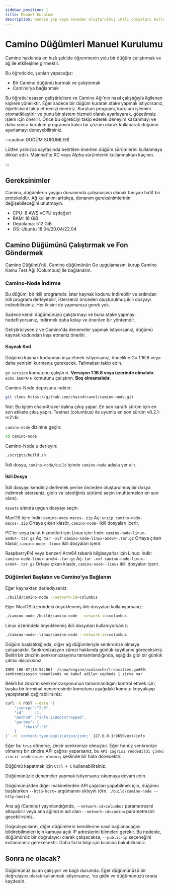 ```yaml
---
sidebar_position: 1
title: Manuel Kurulum
description: Kendin yap veya önceden oluşturulmuş ikili dosyaları kullan
---
```


# Camino Düğümleri Manuel Kurulumu

Camino hakkında en hızlı şekilde öğrenmenin yolu bir düğüm çalıştırmak ve ağ ile etkileşime girmektir.

Bu öğreticide, şunları yapacağız:

- Bir Camino düğümü kurmak ve çalıştırmak
- Camino'ya bağlanmak

Bu öğretici esasen geliştiricilere ve Camino Ağı'nın nasıl çalıştığıyla ilgilenen kişilere yöneliktir. Eğer sadece bir düğüm kurarak stake yapmak istiyorsanız,  öğreticisini takip etmenizi öneririz. Kurulum programı, kurulum işlemini otomatikleştirir ve bunu bir sistem hizmeti olarak ayarlayarak, gözetimsiz işlem için önerilir. Önce bu öğreticiyi takip ederek deneyim kazanmayı ve daha sonra kurulum programını kalıcı bir çözüm olarak kullanarak düğümü ayarlamayı deneyebilirsiniz.

:::caution DÜĞÜM SÜRÜMLERİ

Lütfen yalnızca  sayfasında belirtilen önerilen düğüm sürümlerini kullanmaya dikkat edin. Mainnet'te RC veya Alpha sürümlerini kullanmaktan kaçının.

:::

## Gereksinimler

Camino, düğümlerin yaygın donanımda çalışmasına olanak tanıyan hafif bir protokoldür. Ağ kullanımı arttıkça, donanım gereksinimlerinin değişebileceğini unutmayın.

- CPU: 8 AWS vCPU eşdeğeri
- RAM: 16 GiB
- Depolama: 512 GiB
- OS: Ubuntu 18.04/20.04/22.04

## Camino Düğümünü Çalıştırmak ve Fon Göndermek

Camino Düğümü'nü, Camino düğümünün Go uygulamasını kurup Camino Kamu Test Ağı (Columbus) ile bağlanalım.

### Camino-Node İndirme

Bu düğüm, bir ikili programdır. İster kaynak kodunu indirebilir ve ardından ikili programı derleyebilir, isterseniz önceden oluşturulmuş ikili dosyayı indirebilirsiniz. Her ikisini de yapmanıza gerek yok.

Sadece kendi düğümünüzü çalıştırmayı ve buna stake yapmayı hedefliyorsanız,  indirmek daha kolay ve önerilen bir yöntemdir.

Geliştiriciyseniz ve Camino'da denemeler yapmak istiyorsanız, düğümü kaynak kodundan inşa etmeniz önerilir.

#### **Kaynak Kod**

Düğümü kaynak kodundan inşa etmek istiyorsanız, öncelikle Go 1.16.8 veya daha yenisini kurmanız gerekecek. Talimatları  takip edin.

`go version` komutunu çalıştırın. **Versiyon 1.16.8 veya üzerinde olmalıdır.** `echo $GOPATH` komutunu çalıştırın. **Boş olmamalıdır.**

Camino-Node deposunu indirin:

```sh
git clone https://github.com/chain4travel/camino-node.git
```

Not: Bu işlem chain4travel dalına çıkış yapar. En son kararlı sürüm için en son etikete çıkış yapın. Testnet (columbus) ile uyumlu en son sürüm v0.2.1-rc2'dir.

`camino-node` dizinine geçin:

```sh
cd camino-node
```

Camino-Node'u derleyin:

```sh
./scripts/build.sh
```

İkili dosya, `camino-node/build` içinde `camino-node` adıyla yer alır.

#### **İkili Dosya**

İkili dosyayı kendiniz derlemek yerine önceden oluşturulmuş bir dosya indirmek isterseniz,  gidin ve istediğiniz sürümü seçin (muhtemelen en son olanı).

`Assets` altında uygun dosyayı seçin.

MacOS için: İndir: `camino-node-macos-.zip`
Aç: `unzip camino-node-macos-.zip` Ortaya çıkan klasör, `camino-node-` ikili dosyaları içerir.

PC'ler veya bulut hizmetleri için Linux için: İndir: `camino-node-linux-amd64-.tar.gz`
Aç: `tar -xvf camino-node-linux-amd64-.tar.gz` Ortaya çıkan klasör, `camino-node--linux` ikili dosyaları içerir.

RaspberryPi4 veya benzeri Arm64 tabanlı bilgisayarlar için Linux: İndir: `camino-node-linux-arm64-.tar.gz`
Aç: `tar -xvf camino-node-linux-arm64-.tar.gz` Ortaya çıkan klasör, `camino-node--linux` ikili dosyaları içerir.

### Düğümleri Başlatın ve Camino'ya Bağlanın

Eğer kaynaktan derlediyseniz:

```sh
./build/camino-node --network-id=columbus
```

Eğer MacOS üzerindeki önyüklenmiş ikili dosyaları kullanıyorsanız:

```sh
./camino-node-/build/camino-node --network-id=columbus
```

Linux üzerindeki önyüklenmiş ikili dosyaları kullanıyorsanız:

```sh
./camino-node--linux/camino-node --network-id=columbus
```

Düğüm başlatıldığında, diğer ağ düğümleriyle senkronize olmaya çalışacaktır. Senkronizasyon süreci hakkında günlük kayıtlarını göreceksiniz. Belirli bir zincirin senkronizasyonu tamamlandığında, aşağıda gibi bir günlük çıktısı alacaksınız:

`INFO [06-07|19:54:06]  /snow/engine/avalanche/transitive.go#80: senkronizasyon tamamlandı ve kabul edilen cephede 1 zirve var`

Belirli bir zincirin senkronizasyonunun tamamlandığını kontrol etmek için, başka bir terminal penceresinde  komutunu aşağıdaki komutu kopyalayıp yapıştırarak çağırabilirsiniz:

```sh
curl -X POST --data '{
    "jsonrpc":"2.0",
    "id"     :1,
    "method" :"info.isBootstrapped",
    "params": {
        "chain":"X"
    }
}' -H 'content-type:application/json;' 127.0.0.1:9650/ext/info
```

Eğer bu `true` dönerse, zincir senkronize olmuştur. Eğer henüz senkronize olmamış bir zincire API çağrısı yaparsanız, bu `API çağrısı reddedildi çünkü zincir senkronize olmamış` şeklinde bir hata dönecektir.

Düğümü kapatmak için `Ctrl + C` kullanabilirsiniz.

Düğümünüzle denemeler yapmak istiyorsanız okumaya devam edin.

Düğümünüzden diğer makinelerden API çağrıları yapabilmek için, düğümü başlatırken `--http-host=` argümanını ekleyin (örn. `./build/camino-node --http-host=`).

Ana ağ (Camino) yayınlandığında, `--network-id=columbus` parametresini atlayabilir veya ana ağımızın adı olan `--network-id=camino` parametresini geçebilirsiniz.

Doğrulayıcıların, diğer düğümlerin kendilerine nasıl bağlanacağını bildirebilmeleri için kamuya açık IP adreslerini bilmeleri gerekir. Bu nedenle, düğümünüz bir doğrulayıcı olarak çalışacaksa, `--public-ip` seçeneğini kullanmanız gerekecektir. Daha fazla bilgi için  kısmına bakabilirsiniz.

## Sonra ne olacak?

Düğümünüz şu an çalışıyor ve bağlı durumda. Eğer düğümünüzü bir doğrulayıcı olarak kullanmak istiyorsanız, 'na gidin ve düğümünüzü orada kaydedin.